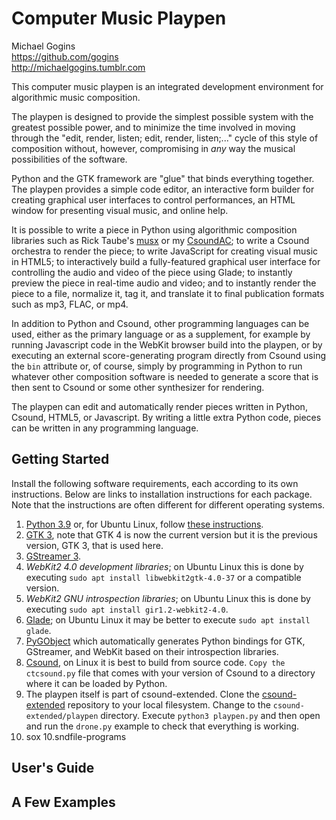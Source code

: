 # Computer Music Playpen

Michael Gogins<br>
https://github.com/gogins<br>
http://michaelgogins.tumblr.com

This computer music playpen is an integrated development environment for 
algorithmic music composition. 

The playpen is designed to provide the simplest possible system with the greatest 
possible power, and to minimize the time involved in moving through the "edit, 
render, listen; edit, render, listen;..." cycle of this style of composition 
without, however, compromising in _any_ way the musical possibilities of the 
software.

Python and the GTK framework are "glue" that binds everything together. The 
playpen provides a simple code editor, an interactive form builder for 
creating graphical user interfaces to control performances, an HTML window for 
presenting visual music, and online help.

It is possible to write a piece in Python using algorithmic composition 
libraries such as Rick Taube's [musx](https://github.com/musx-admin/musx) 
or my [CsoundAC](https://github.com/gogins/csound-extended); to write a Csound 
orchestra to render the piece; to write JavaScript for creating visual music 
in HTML5; to interactively build a fully-featured graphical user interface for 
controlling the audio and video of the piece using Glade; to instantly preview 
the piece in real-time audio and video; and to instantly render the piece to a 
file, normalize it, tag it, and translate it to final publication formats such 
as mp3, FLAC, or mp4.

In addition to Python and Csound, other programming languages can be used, 
either as the primary language or as a supplement, for example by running 
Javascript code in the WebKit browser build into the playpen, or by executing 
an external score-generating program directly from Csound using the <CsScore> 
`bin` attribute or, of course, simply by programming in Python to run whatever 
other composition software is needed to generate a score that is then sent to 
Csound or some other synthesizer for rendering.

The playpen can edit and automatically render pieces written in Python, Csound, 
HTML5, or Javascript. By writing a little extra Python code, pieces can be 
written in any programming language.

## Getting Started

Install the following software requirements, each according to its own 
instructions. Below are links to installation instructions for each 
package. Note that the instructions are often different for different 
operating systems.

1. [Python 3.9](https://www.python.org/downloads/) or, for Ubuntu Linux, 
   follow [these instructions](https://linuxize.com/post/how-to-install-python-3-9-on-ubuntu-20-04/).
3. [GTK 3](https://www.gtk.org/docs/installations/), note that GTK 4 is now 
   the current version but it is the previous version, GTK 3, that is used here.
4. [GStreamer 3](https://gstreamer.freedesktop.org/documentation/installing/index.html?gi-language=c).
5. _WebKit2 4.0 development libraries_; on Ubuntu Linux this is done by 
   executing `sudo apt install libwebkit2gtk-4.0-37` or a compatible version.
6. _WebKit2 GNU introspection libraries_; on Ubuntu Linux this 
   is done by executing `sudo apt install gir1.2-webkit2-4.0`.
6. [Glade](https://wiki.gnome.org/Apps/Glade); on Ubuntu Linux it may be 
   better to execute `sudo apt install glade`.
2. [PyGObject](https://pygobject.readthedocs.io/en/latest/getting_started.html) 
   which automatically generates Python bindings for GTK, GStreamer, and WebKit 
   based on their introspection libraries.
7. [Csound](https://csound.com/download.html), on Linux it is best to build 
   from source code. `Copy the ctcsound.py` file that comes with your version 
   of Csound to a directory where it can be loaded by Python.
8. The playpen itself is part of csound-extended. Clone the 
   [csound-extended](https://github.com/gogins/csound-extended) repository to 
   your local filesystem. Change to the `csound-extended/playpen` directory. 
   Execute `python3 playpen.py` and then open and run the `drone.py` example 
   to check that everything is working.
9. sox
10.sndfile-programs


## User's Guide

## A Few Examples